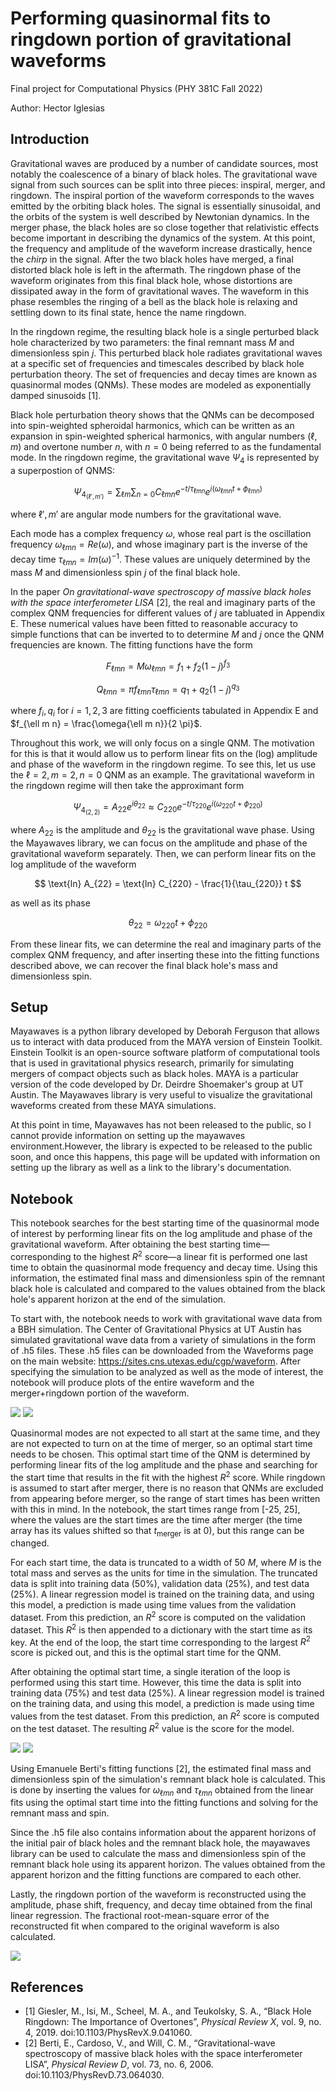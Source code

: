 # Performing quasinormal fits to ringdown portion of gravitational waveforms

Final project for Computational Physics (PHY 381C Fall 2022)

Author: Hector Iglesias

##  Introduction
Gravitational waves are produced by a number of candidate sources, most notably the coalescence of a binary of black holes. The gravitational wave signal from such sources can be split into three pieces: inspiral, merger, and ringdown. The inspiral portion of the waveform corresponds to the waves emitted by the orbiting black holes. The signal is essentially sinusoidal, and the orbits of the system is well described by Newtonian dynamics. In the merger phase, the black holes are so close together that relativistic effects become important in describing the dynamics of the system. At this point, the frequency and amplitude of the waveform increase drastically, hence the <i>chirp</i> in the signal. After the two black holes have merged, a final distorted black hole is left in the aftermath. The ringdown phase of the waveform originates from this final black hole, whose distortions are dissipated away in the form of gravitational waves. The waveform in this phase resembles the ringing of a bell as the black hole is relaxing and settling down to its final state, hence the name ringdown.

In the ringdown regime, the resulting black hole is a single perturbed black hole characterized by two parameters: the final remnant mass $M$ and dimensionless spin $j$. This perturbed black hole radiates gravitational waves at a specific set of frequencies and timescales described by black hole perturbation theory. The set of frequencies and decay times are known as quasinormal modes (QNMs). These modes are modeled as exponentially damped sinusoids [1].

Black hole perturbation theory shows that the QNMs can be decomposed into spin-weighted spheroidal harmonics, which can be written as an expansion in spin-weighted spherical harmonics, with angular numbers $(\ell, m)$ and overtone number $n$, with $n=0$ being referred to as the fundamental mode. In the ringdown regime, the gravitational wave $\Psi_4$ is represented by a superpostion of QNMS:

$$
\Psi_{4_{(\ell',m')}} = \sum_{\ell m} \sum_{n=0} C_{\ell m n} e^{-t/\tau_{\ell m n}} e^{i (\omega_{\ell m n} t + \phi_{\ell m n})}
$$

where $\ell',m'$ are angular mode numbers for the gravitational wave.

Each mode has a complex frequency $\omega$, whose real part is the oscillation frequency $\omega_{\ell m n} = Re(\omega)$, and whose imaginary part is the inverse of the decay time $\tau_{\ell m n} = Im (\omega)^{-1}$. These values are uniquely determined by the mass $M$ and dimensionless spin $j$ of the final black hole. 

In the paper <i>On gravitational-wave spectroscopy of massive black holes with the space interferometer LISA</i> [2], the real and imaginary parts of the complex QNM frequencies for different values of $j$ are tabluated in Appendix E. These numerical values have been fitted to reasonable accuracy to simple functions that can be inverted to to determine $M$ and $j$ once the QNM frequencies are known. The fitting functions have the form

$$
F_{\ell m n} = M \omega_{\ell m n} = f_1 + f_2 (1-j)^{f_3}
$$

$$
Q_{\ell m n} = \pi f_{\ell m n} \tau_{\ell m n} = q_1 + q_2 (1-j)^{q_3}
$$

where $f_i,q_i$ for $i=1,2,3$ are fitting coefficients tabulated in Appendix E and $f_{\ell m n} = \frac{\omega{\ell m n}}{2 \pi}$.

Throughout this work, we will only focus on a single QNM. The motivation for this is that it would allow us to perform linear fits on the (log) amplitude and phase of the waveform in the ringdown regime. To see this, let us use the $\ell=2,m=2,n=0$ QNM as an example. The gravitational waveform in the ringdown regime will then take the approximant form

$$
\Psi_{4_{(2,2)}} = A_{22} e^{i \theta_{22}} \approx C_{220} e^{-t/\tau_{220}} e^{i (\omega_{220} t + \phi_{220})}
$$

where $A_{22}$ is the amplitude and $\theta_{22}$ is the gravitational wave phase. Using the Mayawaves library, we can focus on the amplitude and phase of the gravitational waveform separately. Then, we can perform linear fits on the log amplitude of the waveform

$$
\text{ln} A_{22} = \text{ln} C_{220} - \frac{1}{\tau_{220}} t
$$

as well as its phase

$$
\theta_{22} = \omega_{220} t + \phi_{220}
$$

From these linear fits, we can determine the real and imaginary parts of the complex QNM frequency, and after inserting these into the fitting functions described above, we can recover the final black hole's mass and dimensionless spin. 


## Setup
Mayawaves is a python library developed by Deborah Ferguson that allows us to interact with data produced from the MAYA version of Einstein Toolkit. Einstein Toolkit is an open-source software platform of computational tools that is used in gravitational physics research, primarily for simulating mergers of compact objects such as black holes. MAYA is a particular version of the code developed by Dr. Deirdre Shoemaker's group at UT Austin. The Mayawaves library is very useful to visualize the gravitational waveforms created from these MAYA simulations.

At this point in time, Mayawaves has not been released to the public, so I cannot provide information on setting up the mayawaves environment.However, the library is expected to be released to the public soon, and once this happens, this page will be updated with information on setting up the library as well as a link to the library's documentation.

## Notebook
This notebook searches for the best starting time of the quasinormal mode of interest by performing linear fits on the log amplitude and phase of the gravitational waveform. After obtaining the best starting time—corresponding to the highest $R^2$ score—a linear fit is performed one last time to obtain the quasinormal mode frequency and decay time. Using this information, the estimated final mass and dimensionless spin of the remnant black hole is calculated and compared to the values obtained from the black hole's apparent horizon at the end of the simulation.

To start with, the notebook needs to work with gravitational wave data from a BBH simulation. The Center of Gravitational Physics at UT Austin has simulated gravitational wave data from a variety of simulations in the form of .h5 files. These .h5 files can be downloaded from the Waveforms page on the main website: https://sites.cns.utexas.edu/cgp/waveform. After specifying the simulation to be analyzed as well as the mode of interest, the notebook will produce plots of the entire waveform and the merger+ringdown portion of the waveform.

![](resources/D11_q1_a1_0_0_0_a2_0_0_-0.6_m240-plot.png)
![](resources/D11_q1_a1_0_0_0_a2_0_0_-0.6_m240-merger+ringdown-plot.png)

Quasinormal modes are not expected to all start at the same time, and they are not expected to turn on at the time of merger, so an optimal start time needs to be chosen. This optimal start time of the QNM is determined by performing linear fits of the log amplitude and the phase and searching for the start time that results in the fit with the highest $R^2$ score. While ringdown is assumed to start after merger, there is no reason that QNMs are excluded from appearing before merger, so the range of start times has been written with this in mind. In the notebook, the start times range from [-25, 25], where the values are the start times are the time after merger (the time array has its values shifted so that $t_{\text{merger}}$ is at 0), but this range can be changed. 

For each start time, the data is truncated to a width of 50 $M$, where $M$ is the total mass and serves as the units for time in the simulation. The truncated data is split into training data (50%), validation data (25%), and test data (25%). A linear regression model is trained on the training data, and using this model, a prediction is made using time values from the validation dataset. From this prediction, an $R^2$ score is computed on the validation dataset. This $R^2$ is then appended to a dictionary with the start time as its key. At the end of the loop, the start time corresponding to the largest $R^2$ score is picked out, and this is the optimal start time for the QNM.

After obtaining the optimal start time, a single iteration of the loop is performed using this start time. However, this time the data is split into training data (75%) and test data (25%). A linear regression model is trained on the training data, and using this model, a prediction is made using time values from the test dataset. From this prediction, an $R^2$ score is computed on the test dataset. The resulting $R^2$ value is the score for the model.


![](resources/comparison_test_predicted_log_amp.png)
![](resources/comparison_test_predicted_phase.png)


Using Emanuele Berti's fitting functions [2], the estimated final mass and dimensionless spin of the simulation's remnant black hole is calculated. This is done by inserting the values for $\omega_{\ell m n}$ and $\tau_{\ell m n}$ obtained from the linear fits using the optimal start time into the fitting functions and solving for the remnant mass and spin.

Since the .h5 file also contains information about the apparent horizons of the initial pair of black holes and the remnant black hole, the mayawaves library can be used to calculate the mass and dimensionless spin of the remnant black hole using its apparent horizon. The values obtained from the apparent horizon and the fitting functions are compared to each other.

Lastly, the ringdown portion of the waveform is reconstructed using the amplitude, phase shift, frequency, and decay time obtained from the final linear regression. The fractional root-mean-square error of the reconstructed fit when compared to the original waveform is also calculated.

![](resources/reconstructed_qnm_fit.png)

## References

* [1] Giesler, M., Isi, M., Scheel, M. A., and Teukolsky, S. A., “Black Hole Ringdown: The Importance of Overtones”, <i>Physical Review X</i>, vol. 9, no. 4, 2019. doi:10.1103/PhysRevX.9.041060.
* [2] Berti, E., Cardoso, V., and Will, C. M., “Gravitational-wave spectroscopy of massive black holes with the space interferometer LISA”, <i>Physical Review D</i>, vol. 73, no. 6, 2006. doi:10.1103/PhysRevD.73.064030.
